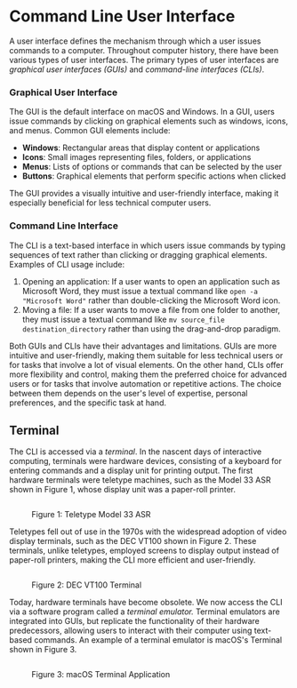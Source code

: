 # Command Line User Interface

A user interface defines the mechanism through which a user issues commands to a computer. Throughout computer history, there have been various types of user interfaces. The primary types of user interfaces are _graphical user interfaces (GUIs)_ and _command-line interfaces (CLIs)_.

### Graphical User Interface

The GUI is the default interface on macOS and Windows. In a GUI, users issue commands by clicking on graphical elements such as windows, icons, and menus. Common GUI elements include:

* **Windows**: Rectangular areas that display content or applications
* **Icons**: Small images representing files, folders, or applications
* **Menus**: Lists of options or commands that can be selected by the user
* **Buttons**: Graphical elements that perform specific actions when clicked

The GUI provides a visually intuitive and user-friendly interface, making it especially beneficial for less technical computer users.

### Command Line Interface

The CLI is a text-based interface in which users issue commands by typing sequences of text rather than clicking or dragging graphical elements. Examples of CLI usage include:

1. Opening an application: If a user wants to open an application such as Microsoft Word, they must issue a textual command like `open -a "Microsoft Word"` rather than double-clicking the Microsoft Word icon.
2. Moving a file: If a user wants to move a file from one folder to another, they must issue a textual command like `mv source_file destination_directory` rather than using the drag-and-drop paradigm.&#x20;

Both GUIs and CLIs have their advantages and limitations. GUIs are more intuitive and user-friendly, making them suitable for less technical users or for tasks that involve a lot of visual elements. On the other hand, CLIs offer more flexibility and control, making them the preferred choice for advanced users or for tasks that involve automation or repetitive actions. The choice between them depends on the user's level of expertise, personal preferences, and the specific task at hand.

## Terminal

The CLI is accessed via a _terminal_. In the nascent days of interactive computing, terminals were hardware devices, consisting of a keyboard for entering commands and a display unit for printing output. The first hardware terminals were teletype machines, such as the Model 33 ASR shown in Figure 1, whose display unit was a paper-roll printer.

<figure><img src="https://lh4.googleusercontent.com/Sui_O3OmVfRuG7TS5Ro-pkF7IOJAAbL3Wxb5wHU2xvDIbpFmwGSHkM35HSD2Eic31K5unT9XBYsh63ta-eK33dyWUfQrfJKI48zSJjDUxw2m3LaRKU73PD2WRTUNqETK1FU1RoFPWQSqlph9K8Zoqc4" alt=""><figcaption><p>Figure 1: Teletype Model 33 ASR</p></figcaption></figure>



Teletypes fell out of use in the 1970s with the widespread adoption of video display terminals, such as the DEC VT100 shown in Figure 2. These terminals, unlike teletypes, employed screens to display output instead of paper-roll printers, making the CLI more efficient and user-friendly.

<figure><img src="https://lh6.googleusercontent.com/NkdzAjWbkb2-A2kfY9i6svIfMSKFxd_e_dUPZ-mfgbZlFPzQb4fPoe7ajYmIH002oDMQNhhzaZNy5oxAvvMX1JwGJo1gPfBO8DQSBbufeUWfDA_-C2qU51MmY5MzYIWTrWOErGR9kKb3RRmLos35cEo" alt=""><figcaption><p>Figure 2: DEC VT100 Terminal</p></figcaption></figure>



Today, hardware terminals have become obsolete. We now access the CLI via a software program called a _terminal emulator._ Terminal emulators are integrated into GUIs, but replicate the functionality of their hardware predecessors, allowing users to interact with their computer using text-based commands. An example of a terminal emulator is macOS's Terminal shown in Figure 3.&#x20;

<figure><img src="https://lh3.googleusercontent.com/D7N-haL7qpFme6x3NkICuiPbAG9LJd1JTni2tkEK-4htGMbvYfCnNBcFZUiOz4x5H8Z8A60wa8qMFF7_S6pO6ZwG9JD8vVTsygHgFSlIzpbZfO9fbw2tXSkdvkHnKvvgixPUvSYxHvA1wo6pd4NWH_0" alt=""><figcaption><p>Figure 3: macOS Terminal Application</p></figcaption></figure>

